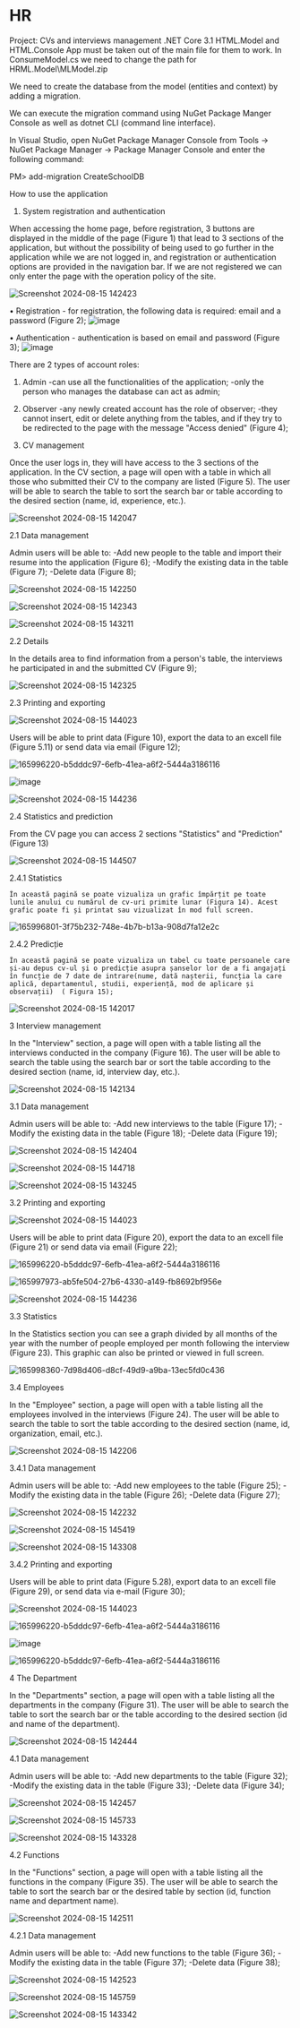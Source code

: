 # HR
Project:
CVs and interviews management
.NET Core 3.1
HTML.Model and HTML.Console App must be taken out of the main file for them to work.
In ConsumeModel.cs we need to change the path for  HRML.Model\MLModel.zip

We need to create the database from the model (entities and context) by adding a migration.

We can execute the migration command using NuGet Package Manger Console as well as dotnet CLI (command line interface).

In Visual Studio, open NuGet Package Manager Console from Tools -> NuGet Package Manager -> Package Manager Console and enter the following command:

PM> add-migration CreateSchoolDB


 How to use the application

1. System registration and authentication

 When accessing the home page, before registration, 3 buttons are displayed in the middle of the page (Figure 1) that lead to 3 sections of the application, but without the possibility of being used to go further in the application while we are not logged in, and registration or authentication options are provided in the navigation bar. If we are not registered we can only enter the page with the operation policy of the site.

![Screenshot 2024-08-15 142423](https://github.com/user-attachments/assets/797446a6-87f9-484d-b9ea-d4e32a060bfd)

• Registration - for registration, the following data is required: email and a password (Figure 2);
![image](https://user-images.githubusercontent.com/87446991/165994047-d9c6ed0f-5ab6-4a05-a105-fd2d4b850065.png)

• Authentication - authentication is based on email and password (Figure 3);
![image](https://user-images.githubusercontent.com/87446991/165994156-9b20fc65-c8b3-464c-8b0d-9fd2a9769594.png)

There are 2 types of account roles:

1. Admin
-can use all the functionalities of the application;
-only the person who manages the database can act as admin;


2. Observer
-any newly created account has the role of observer;
-they cannot insert, edit or delete anything from the tables, and if they try to be redirected to the page with the message "Access denied" (Figure 4);

2. CV management

Once the user logs in, they will have access to the 3 sections of the application. In the CV section, a page will open with a table in which all those who submitted their CV to the company are listed (Figure 5). The user will be able to search the table to sort the search bar or table according to the desired section (name, id, experience, etc.).

![Screenshot 2024-08-15 142047](https://github.com/user-attachments/assets/aea57cee-d643-418f-ba9b-1403ef86b318)

2.1 Data management

Admin users will be able to:
-Add new people to the table and import their resume into the application (Figure 6);
-Modify the existing data in the table (Figure 7);
-Delete data (Figure 8);

![Screenshot 2024-08-15 142250](https://github.com/user-attachments/assets/a8eba0b6-2ca2-4161-874e-55b09f763aa0)

![Screenshot 2024-08-15 142343](https://github.com/user-attachments/assets/0f872b81-dab8-4c1f-94e4-b2876842d81d)

![Screenshot 2024-08-15 143211](https://github.com/user-attachments/assets/a278cae6-b95a-4a4b-8825-9f4708bc2a51)

2.2 Details

In the details area to find information from a person's table, the interviews he participated in and the submitted CV (Figure 9);

![Screenshot 2024-08-15 142325](https://github.com/user-attachments/assets/66e1e409-f482-499d-bdb8-3dc823f51216)

2.3 Printing and exporting

![Screenshot 2024-08-15 144023](https://github.com/user-attachments/assets/c4d6298b-ed40-4a0f-aa34-66cfd219d53a)

Users will be able to print data (Figure 10), export the data to an excell file (Figure 5.11) or send data via email (Figure 12);

![165996220-b5dddc97-6efb-41ea-a6f2-5444a3186116](https://github.com/user-attachments/assets/6df5ae49-12d7-4c23-9cd9-cea7b462ffee)

![image](https://user-images.githubusercontent.com/87446991/165996229-1566d0e6-dbf4-4915-a64c-60527b3f7198.png)

![Screenshot 2024-08-15 144236](https://github.com/user-attachments/assets/e6af4ced-c924-45b1-87f7-f54e207e4a77)

2.4 Statistics and prediction

From the CV page you can access 2 sections "Statistics" and "Prediction" (Figure 13)

![Screenshot 2024-08-15 144507](https://github.com/user-attachments/assets/dcd54686-66d4-45e9-a3f3-07b8c955b411)


2.4.1	Statistics

	În această pagină se poate vizualiza un grafic împărțit pe toate lunile anului cu numărul de cv-uri primite lunar (Figura 14). Acest grafic poate fi și printat sau vizualizat în mod full screen.
  
![165996801-3f75b232-748e-4b7b-b13a-908d7fa12e2c](https://github.com/user-attachments/assets/10b456dd-8e74-48c6-9052-99d65e3e0290)

2.4.2	Predicție

	În această pagină se poate vizualiza un tabel cu toate persoanele care și-au depus cv-ul și o predicție asupra șanselor lor de a fi angajați în funcție de 7 date de intrare(nume, dată nașterii, funcția la care aplică, departamentul, studii, experiență, mod de aplicare și observații)  ( Figura 15);
  
![Screenshot 2024-08-15 142017](https://github.com/user-attachments/assets/13a2d021-8d95-43ab-a24b-20268f544943)

3 Interview management

In the "Interview" section, a page will open with a table listing all the interviews conducted in the company (Figure 16). The user will be able to search the table using the search bar or sort the table according to the desired section (name, id, interview day, etc.).

![Screenshot 2024-08-15 142134](https://github.com/user-attachments/assets/295e1779-b83b-4b13-9c72-25260c9b3848)

3.1 Data management

Admin users will be able to:
-Add new interviews to the table (Figure 17);
-Modify the existing data in the table (Figure 18);
-Delete data (Figure 19);

![Screenshot 2024-08-15 142404](https://github.com/user-attachments/assets/7902b104-888b-40a8-8b73-2a3d4592e0a6)

![Screenshot 2024-08-15 144718](https://github.com/user-attachments/assets/a01c02b2-8b4b-4d5e-99ed-c4f1f145c606)

![Screenshot 2024-08-15 143245](https://github.com/user-attachments/assets/a7150297-b874-4ccb-a25f-41b1d074e39a)

3.2 Printing and exporting

![Screenshot 2024-08-15 144023](https://github.com/user-attachments/assets/81fce5a7-8730-4da4-bc5d-3d56790660a1)

Users will be able to print data (Figure 20), export the data to an excell file (Figure 21) or send data via email (Figure 22);

![165996220-b5dddc97-6efb-41ea-a6f2-5444a3186116](https://github.com/user-attachments/assets/6df5ae49-12d7-4c23-9cd9-cea7b462ffee)

![165997973-ab5fe504-27b6-4330-a149-fb8692bf956e](https://github.com/user-attachments/assets/a495c15e-0648-4a6b-8cdb-3a2aa1f6c1fc)

![Screenshot 2024-08-15 144236](https://github.com/user-attachments/assets/e6af4ced-c924-45b1-87f7-f54e207e4a77)

3.3 Statistics

In the Statistics section you can see a graph divided by all months of the year with the number of people employed per month following the interview (Figure 23). This graphic can also be printed or viewed in full screen.

![165998360-7d98d406-d8cf-49d9-a9ba-13ec5fd0c436](https://github.com/user-attachments/assets/eb9b9dd8-ea87-4b82-824e-7ef3e859d52f)

3.4 Employees

In the "Employee" section, a page will open with a table listing all the employees involved in the interviews (Figure 24). The user will be able to search the table to sort the table according to the desired section (name, id, organization, email, etc.).

![Screenshot 2024-08-15 142206](https://github.com/user-attachments/assets/d765c3da-b643-4432-a3d4-885a55691400)

3.4.1 Data management

Admin users will be able to:
-Add new employees to the table (Figure 25);
-Modify the existing data in the table (Figure 26);
-Delete data (Figure 27);

![Screenshot 2024-08-15 142232](https://github.com/user-attachments/assets/44a789b5-bf75-4cf7-a5e7-4319412e3e82)

![Screenshot 2024-08-15 145419](https://github.com/user-attachments/assets/790fbed3-5a6f-40c9-b17b-ead7d8dce627)

![Screenshot 2024-08-15 143308](https://github.com/user-attachments/assets/00c79fc1-a68b-4ffb-a771-1444854afbd0)

3.4.2 Printing and exporting

Users will be able to print data (Figure 5.28), export data to an excell file (Figure 29), or send data via e-mail (Figure 30);

![Screenshot 2024-08-15 144023](https://github.com/user-attachments/assets/389c8205-6a9f-4b41-b733-7342d0c7add8)

![165996220-b5dddc97-6efb-41ea-a6f2-5444a3186116](https://github.com/user-attachments/assets/6138340a-9967-4d57-a92a-7ea752852c70)

![image](https://user-images.githubusercontent.com/87446991/165998964-45c03202-ce76-45f5-b984-b8b101b075a8.png)

![165996220-b5dddc97-6efb-41ea-a6f2-5444a3186116](https://github.com/user-attachments/assets/75618724-7388-40d6-9c53-d21e890a5da1)

4 The Department

In the "Departments" section, a page will open with a table listing all the departments in the company (Figure 31). The user will be able to search the table to sort the search bar or the table according to the desired section (id and name of the department).

![Screenshot 2024-08-15 142444](https://github.com/user-attachments/assets/fdd25e2d-a10b-4fb3-be20-528f5f5fc4e1)

4.1 Data management

Admin users will be able to:
-Add new departments to the table (Figure 32);
-Modify the existing data in the table (Figure 33);
-Delete data (Figure 34);

![Screenshot 2024-08-15 142457](https://github.com/user-attachments/assets/dd1688b5-0bdb-4eb4-a39b-afa503f356fe)

![Screenshot 2024-08-15 145733](https://github.com/user-attachments/assets/3c1d4371-b441-47f5-8ed9-d90935dcb6d4)

![Screenshot 2024-08-15 143328](https://github.com/user-attachments/assets/91107f20-c93d-4c9c-8cb7-73448071cc4f)

4.2 Functions

In the "Functions" section, a page will open with a table listing all the functions in the company (Figure 35). The user will be able to search the table to sort the search bar or the desired table by section (id, function name and department name).

![Screenshot 2024-08-15 142511](https://github.com/user-attachments/assets/2968f138-f08b-42ce-9f33-6846cd52357e)

4.2.1 Data management

Admin users will be able to:
-Add new functions to the table (Figure 36);
-Modify the existing data in the table (Figure 37);
-Delete data (Figure 38);

![Screenshot 2024-08-15 142523](https://github.com/user-attachments/assets/0fde050d-7851-4913-bd66-1edc2b858e16)

![Screenshot 2024-08-15 145759](https://github.com/user-attachments/assets/fb9ae507-0303-4f63-8cc4-c99865b64a4c)

![Screenshot 2024-08-15 143342](https://github.com/user-attachments/assets/0936ab8f-216c-4785-9730-8ca0ba7cc20c)
